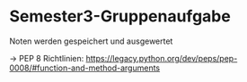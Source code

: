 # Semester3-Gruppenaufgabe
Noten werden gespeichert und ausgewertet

-> PEP 8 Richtlinien: https://legacy.python.org/dev/peps/pep-0008/#function-and-method-arguments
